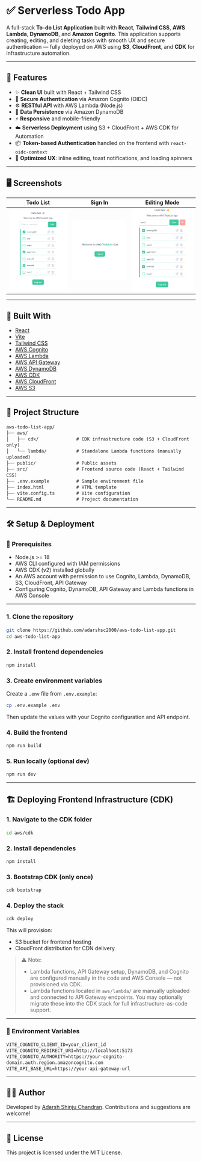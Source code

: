 # ✅ Serverless Todo App

A full-stack **To-do List Application** built with **React**, **Tailwind CSS**, **AWS Lambda**, **DynamoDB**, and **Amazon Cognito**. This application supports creating, editing, and deleting tasks with smooth UX and secure authentication — fully deployed on AWS using **S3**, **CloudFront**, and **CDK** for infrastructure automation.

---

## 🚀 Features

- ✨ **Clean UI** built with React + Tailwind CSS
- 🔐 **Secure Authentication** via Amazon Cognito (OIDC)
- ⚙️ **RESTful API** with AWS Lambda (Node.js)
- 💾 **Data Persistence** via Amazon DynamoDB
- ⚡ **Responsive** and mobile-friendly
- ☁️ **Serverless Deployment** using S3 + CloudFront + AWS CDK for Automation
- 📦 **Token-based Authentication** handled on the frontend with `react-oidc-context`
- 🧠 **Optimized UX**: inline editing, toast notifications, and loading spinners

---

## 🖥️ Screenshots

| Todo List                   | Sign In                          | Editing Mode                      |
|-----------------------------|----------------------------------|-----------------------------------|
| ![Todo List](./public/screenshots/todo-list.png) | ![Todo List](./public/screenshots/sign-in.png) | ![Edit Todos](./public/screenshots/edit-todo.png) |

---

## 🧱 Built With

- [React](https://reactjs.org/)
- [Vite](https://vitejs.dev/)
- [Tailwind CSS](https://tailwindcss.com/)
- [AWS Cognito](https://aws.amazon.com/cognito/)
- [AWS Lambda](https://aws.amazon.com/lambda/)
- [AWS API Gateway](https://aws.amazon.com/api-gateway/)
- [AWS DynamoDB](https://aws.amazon.com/dynamodb/)
- [AWS CDK](https://docs.aws.amazon.com/cdk/latest/guide/home.html)
- [AWS CloudFront](https://docs.aws.amazon.com/AmazonCloudFront/)
- [AWS S3](https://aws.amazon.com/s3/)

---

## 📂 Project Structure

```
aws-todo-list-app/
├── aws/
│   ├── cdk/              # CDK infrastructure code (S3 + CloudFront only)
│   └── lambda/           # Standalone Lambda functions (manually uploaded)
├── public/               # Public assets
├── src/                  # Frontend source code (React + Tailwind CSS)
├── .env.example          # Sample environment file
├── index.html            # HTML template
├── vite.config.ts        # Vite configuration
└── README.md             # Project documentation
```

---

## 🛠️ Setup & Deployment

### 🔧 Prerequisites

- Node.js >= 18
- AWS CLI configured with IAM permissions
- AWS CDK (v2) installed globally
- An AWS account with permission to use Cognito, Lambda, DynamoDB, S3, CloudFront, API Gateway
- Configuring Cognito, DynamoDB, API Gateway and Lambda functions in AWS Console

---

### 1. Clone the repository

```bash
git clone https://github.com/adarshsc2000/aws-todo-list-app.git
cd aws-todo-list-app
```

### 2. Install frontend dependencies

```bash
npm install
```

### 3. Create environment variables

Create a `.env` file from `.env.example`:

```bash
cp .env.example .env
```

Then update the values with your Cognito configuration and API endpoint.

### 4. Build the frontend

```bash
npm run build
```

### 5. Run locally (optional dev)

```bash
npm run dev
```

---

## 🏗️ Deploying Frontend Infrastructure (CDK)

### 1. Navigate to the CDK folder

```bash
cd aws/cdk
```

### 2. Install dependencies

```bash
npm install
```

### 3. Bootstrap CDK (only once)

```bash
cdk bootstrap
```

### 4. Deploy the stack

```bash
cdk deploy
```

This will provision:

- S3 bucket for frontend hosting
- CloudFront distribution for CDN delivery

> ⚠️ Note:
>
> - Lambda functions, API Gateway setup, DynamoDB, and Cognito are configured manually in the code and AWS Console — not provisioned via CDK.
> - Lambda functions located in `aws/lambda/` are manually uploaded and connected to API Gateway endpoints. You may optionally migrate these into the CDK stack for full infrastructure-as-code support.

---

### 🔑 Environment Variables

```env
VITE_COGNITO_CLIENT_ID=your_client_id
VITE_COGNITO_REDIRECT_URI=http://localhost:5173
VITE_COGNITO_AUTHORITY=https://your-cognito-domain.auth.region.amazoncognito.com
VITE_API_BASE_URL=https://your-api-gateway-url
```

---

## 🧑‍💻 Author

Developed by [Adarsh Shinju Chandran](https://github.com/adarshsc2000). Contributions and suggestions are welcome!

---

## 📜 License

This project is licensed under the MIT License.